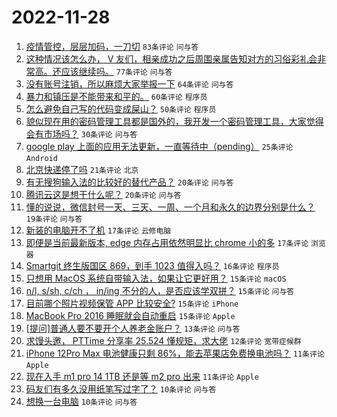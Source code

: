 # 2022-11-28

1. [疫情管控，层层加码，一刀切](https://www.v2ex.com/t/898448) `83条评论` `问与答`
1. [这种情况该怎么办， V 友们，相亲成功之后周围亲属告知对方的习俗彩礼会非常高。还应该继续吗。](https://www.v2ex.com/t/898395) `77条评论` `问与答`
1. [没有账号注销，所以麻烦大家举报一下](https://www.v2ex.com/t/898411) `64条评论` `问与答`
1. [暴力和镇压是不能带来和平的。](https://www.v2ex.com/t/898476) `60条评论` `程序员`
1. [怎么避免自己写的代码变成屎山？](https://www.v2ex.com/t/898413) `50条评论` `程序员`
1. [貌似现在用的密码管理工具都是国外的，我开发一个密码管理工具，大家觉得会有市场吗？](https://www.v2ex.com/t/898418) `30条评论` `问与答`
1. [google play 上面的应用无法更新，一直等待中（pending）](https://www.v2ex.com/t/898414) `25条评论` `Android`
1. [北京快递停了吗](https://www.v2ex.com/t/898404) `21条评论` `北京`
1. [有无搜狗输入法的比较好的替代产品？](https://www.v2ex.com/t/898444) `20条评论` `问与答`
1. [腾讯云这是想干什么呢？](https://www.v2ex.com/t/898394) `20条评论` `问与答`
1. [懂的说说，微信封号一天、三天、一周、一个月和永久的边界分别是什么？](https://www.v2ex.com/t/898420) `19条评论` `问与答`
1. [新装的电脑开不了机](https://www.v2ex.com/t/898416) `17条评论` `云修电脑`
1. [即便是当前最新版本, edge 内存占用依然明显比 chrome 小的多](https://www.v2ex.com/t/898402) `17条评论` `浏览器`
1. [Smartgit 终生版国区 869，到手 1023 值得入吗？](https://www.v2ex.com/t/898423) `16条评论` `程序员`
1. [只想用 MacOS 系统自带输入法，如果让它更好用？](https://www.v2ex.com/t/898435) `15条评论` `macOS`
1. [n/l, s/sh, c/ch ， in/ing 不分的人，是否应该学双拼？](https://www.v2ex.com/t/898425) `15条评论` `问与答`
1. [目前哪个照片视频保管 APP 比较安全?](https://www.v2ex.com/t/898406) `15条评论` `iPhone`
1. [MacBook Pro 2016 睡眠就会自动重启](https://www.v2ex.com/t/898389) `15条评论` `Apple`
1. [[提问]普通人要不要开个人养老金账户？](https://www.v2ex.com/t/898451) `13条评论` `问与答`
1. [求馒头邀， PTTime 分享率 25.524 懂规矩，求大佬](https://www.v2ex.com/t/898426) `12条评论` `宽带症候群`
1. [iPhone 12Pro Max 电池健康只剩 86%，能去苹果店免费换电池吗？](https://www.v2ex.com/t/898459) `11条评论` `Apple`
1. [现在入手 m1 pro 14 1TB 还是等 m2 pro 出来](https://www.v2ex.com/t/898443) `11条评论` `Apple`
1. [码友们有多久没用纸笔写过字了？](https://www.v2ex.com/t/898461) `10条评论` `问与答`
1. [想换一台电脑](https://www.v2ex.com/t/898424) `10条评论` `问与答`

